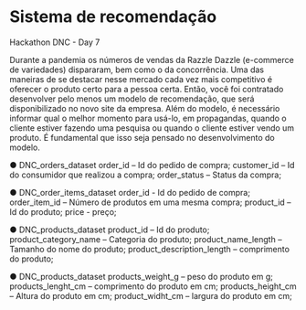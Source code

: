 # Sistema de recomendação
Hackathon DNC - Day 7

Durante  a  pandemia  os  números  de  vendas  da  Razzle  Dazzle  (e-commerce  de 
variedades) dispararam, bem como o da concorrência. Uma das maneiras de se 
destacar nesse mercado cada vez mais competitivo é oferecer o produto certo 
para a pessoa certa.
Então, você foi contratado desenvolver pelo menos um modelo de recomendação, 
que será disponibilizado no novo site da empresa. Além do modelo, é necessário 
informar qual o melhor momento para usá-lo, em propagandas, quando o cliente 
estiver fazendo uma pesquisa ou quando o cliente estiver vendo um produto. É 
fundamental que isso seja pensado no desenvolvimento do modelo.


● DNC_orders_dataset
order_id – Id do pedido de compra;
customer_id – Id do consumidor que realizou a compra;
order_status – Status da compra;

● DNC_order_items_dataset
order_id - Id do pedido de compra;
order_item_id – Número de produtos em uma mesma compra;
product_id – Id do produto;
price - preço;

● DNC_products_dataset
product_id – Id do produto;
product_category_name – Categoria do produto;
product_name_length – Tamanho do nome do produto;
product_description_length – comprimento do produto;

● DNC_products_dataset
products_weight_g – peso do produto em g;
products_lenght_cm – comprimento do produto em cm;
products_height_cm – Altura do produto em cm;
product_widht_cm – largura do produto em cm;
